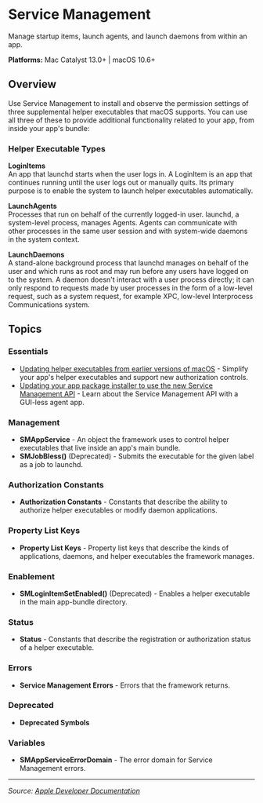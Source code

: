 # Service Management

Manage startup items, launch agents, and launch daemons from within an app.

**Platforms:** Mac Catalyst 13.0+ | macOS 10.6+

## Overview

Use Service Management to install and observe the permission settings of three supplemental helper executables that macOS supports. You can use all three of these to provide additional functionality related to your app, from inside your app's bundle:

### Helper Executable Types

**LoginItems**  
An app that launchd starts when the user logs in. A LoginItem is an app that continues running until the user logs out or manually quits. Its primary purpose is to enable the system to launch helper executables automatically.

**LaunchAgents**  
Processes that run on behalf of the currently logged-in user. launchd, a system-level process, manages Agents. Agents can communicate with other processes in the same user session and with system-wide daemons in the system context.

**LaunchDaemons**  
A stand-alone background process that launchd manages on behalf of the user and which runs as root and may run before any users have logged on to the system. A daemon doesn't interact with a user process directly; it can only respond to requests made by user processes in the form of a low-level request, such as a system request, for example XPC, low-level Interprocess Communications system.

## Topics

### Essentials
- [Updating helper executables from earlier versions of macOS](https://developer.apple.com/documentation/servicemanagement/updating_helper_executables_from_earlier_versions_of_macos) - Simplify your app's helper executables and support new authorization controls.
- [Updating your app package installer to use the new Service Management API](https://developer.apple.com/documentation/servicemanagement/updating_your_app_package_installer_to_use_the_new_service_management_api) - Learn about the Service Management API with a GUI-less agent app.

### Management
- **SMAppService** - An object the framework uses to control helper executables that live inside an app's main bundle.
- **SMJobBless()** (Deprecated) - Submits the executable for the given label as a job to launchd.

### Authorization Constants
- **Authorization Constants** - Constants that describe the ability to authorize helper executables or modify daemon applications.

### Property List Keys
- **Property List Keys** - Property list keys that describe the kinds of applications, daemons, and helper executables the framework manages.

### Enablement
- **SMLoginItemSetEnabled()** (Deprecated) - Enables a helper executable in the main app-bundle directory.

### Status
- **Status** - Constants that describe the registration or authorization status of a helper executable.

### Errors
- **Service Management Errors** - Errors that the framework returns.

### Deprecated
- **Deprecated Symbols**

### Variables
- **SMAppServiceErrorDomain** - The error domain for Service Management errors.

---

*Source: [Apple Developer Documentation](https://developer.apple.com/documentation/ServiceManagement)*